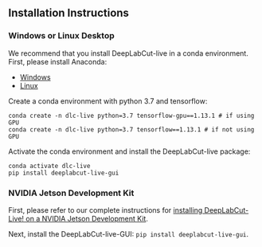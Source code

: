 ## Installation Instructions

### Windows or Linux Desktop

We recommend that you install DeepLabCut-live in a conda environment. First, please install Anaconda:
- [Windows](https://docs.anaconda.com/anaconda/install/windows/)
- [Linux](https://docs.anaconda.com/anaconda/install/linux/)

Create a conda environment with python 3.7 and tensorflow:
```
conda create -n dlc-live python=3.7 tensorflow-gpu==1.13.1 # if using GPU
conda create -n dlc-live python=3.7 tensorflow==1.13.1 # if not using GPU
```

Activate the conda environment and install the DeepLabCut-live package:
```
conda activate dlc-live
pip install deeplabcut-live-gui
```

### NVIDIA Jetson Development Kit

First, please refer to our complete instructions for [installing DeepLabCut-Live! on a NVIDIA Jetson Development Kit](https://github.com/DeepLabCut/DeepLabCut-live/blob/master/docs/install_jetson.md).

Next, install the DeepLabCut-live-GUI: `pip install deeplabcut-live-gui`.